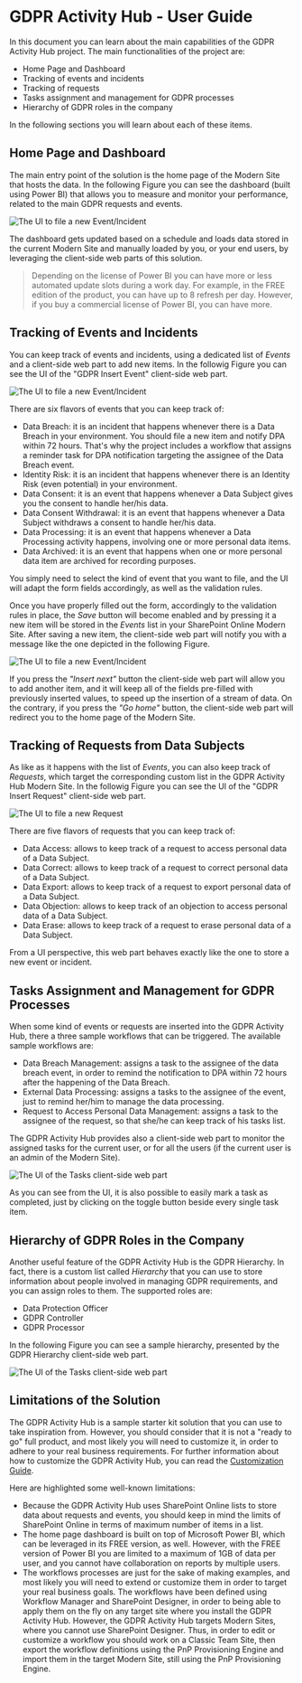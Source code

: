 # GDPR Activity Hub - User Guide
In this document you can learn about the main capabilities of the GDPR Activity Hub project.
The main functionalities of the project are:
* Home Page and Dashboard
* Tracking of events and incidents
* Tracking of requests
* Tasks assignment and management for GDPR processes
* Hierarchy of GDPR roles in the company

In the following sections you will learn about each of these items.

## Home Page and Dashboard
The main entry point of the solution is the home page of the Modern Site that hosts the data. In the following Figure you can see the dashboard (built using Power BI) that allows you to measure and monitor your performance, related to the main GDPR requests and events.

![The UI to file a new Event/Incident](./Figures/Fig11-Home-Page.png)

The dashboard gets updated based on a schedule and loads data stored in the current Modern Site and manually loaded by you, or your end users, by leveraging the client-side web parts of this solution.

> Depending on the license of Power BI you can have more or less automated update slots during a work day. For example, in the FREE edition of the product, you can have up to 8 refresh per day. However, if you buy a commercial license of Power BI, you can have more.

## Tracking of Events and Incidents
You can keep track of events and incidents, using a dedicated list of _Events_ and a client-side web part to add new items.
In the followig Figure you can see the UI of the "GDPR Insert Event" client-side web part.

![The UI to file a new Event/Incident](./Figures/Fig12-Add-Insert-Event-Web-Part.png)

There are six flavors of events that you can keep track of:
* Data Breach: it is an incident that happens whenever there is a Data Breach in your environment. You should file a new item and notify DPA within 72 hours. That's why the project includes a workflow that assigns a reminder task for DPA notification targeting the assignee of the Data Breach event.
* Identity Risk: it is an incident that happens whenever there is an Identity Risk (even potential) in your environment.
* Data Consent: it is an event that happens whenever a Data Subject gives you the consent to handle her/his data.
* Data Consent Withdrawal: it is an event that happens whenever a Data Subject withdraws a consent to handle her/his data.
* Data Processing: it is an event that happens whenever a Data Processing activity happens, involving one or more personal data items.
* Data Archived: it is an event that happens when one or more personal data item are archived for recording purposes.

You simply need to select the kind of event that you want to file, and the UI will adapt the form fields accordingly, as well as the validation rules.

Once you have properly filled out the form, accordingly to the validation rules in place, the _Save_ button will become enabled and by pressing it a new item will be stored in the _Events_ list in your SharePoint Online Modern Site. After saving a new item, the client-side web part will notify you with a message like the one depicted in the following Figure.

![The UI to file a new Event/Incident](./Figures/Fig13-Add-Item-Confirmation.png)

If you press the _"Insert next"_ button the client-side web part will allow you to add another item, and it will keep all of the fields pre-filled with previously inserted values, to speed up the insertion of a stream of data. On the contrary, if you press the _"Go home"_ button, the client-side web part will redirect you to the home page of the Modern Site.

## Tracking of Requests from Data Subjects
As like as it happens with the list of _Events_, you can also keep track of _Requests_, which target the corresponding custom list in the GDPR Activity Hub Modern Site.
In the followig Figure you can see the UI of the "GDPR Insert Request" client-side web part.

![The UI to file a new Request](./Figures/Fig14-Add-Insert-Request-Web-Part.png)

There are five flavors of requests that you can keep track of:
* Data Access: allows to keep track of a request to access personal data of a Data Subject.
* Data Correct: allows to keep track of a request to correct personal data of a Data Subject.
* Data Export: allows to keep track of a request to export personal data of a Data Subject.
* Data Objection: allows to keep track of an objection to access personal data of a Data Subject.
* Data Erase: allows to keep track of a request to erase personal data of a Data Subject.

From a UI perspective, this web part behaves exactly like the one to store a new event or incident.

## Tasks Assignment and Management for GDPR Processes
When some kind of events or requests are inserted into the GDPR Activity Hub, there a three sample workflows that can be triggered. The available sample workflows are:
* Data Breach Management: assigns a task to the assignee of the data breach event, in order to remind the notification to DPA within 72 hours after the happening of the Data Breach.
* External Data Processing: assigns a tasks to the assignee of the event, just to remind her/him to manage the data processing.
* Request to Access Personal Data Management: assigns a task to the assignee of the request, so that she/he can keep track of his tasks list.

The GDPR Activity Hub provides also a client-side web part to monitor the assigned tasks for the current user, or for all the users (if the current user is an admin of the Modern Site). 

![The UI of the Tasks client-side web part](./Figures/Fig15-Tasks-Web-Part.png)

As you can see from the UI, it is also possible to easily mark a task as completed, just by clicking on the toggle button beside every single task item.

## Hierarchy of GDPR Roles in the Company
Another useful feature of the GDPR Activity Hub is the GDPR Hierarchy. In fact, there is a custom list called _Hierarchy_ that you can use to store information about people involved in managing GDPR requirements, and you can assign roles to them. The supported roles are:
* Data Protection Officer
* GDPR Controller
* GDPR Processor

In the following Figure you can see a sample hierarchy, presented by the GDPR Hierarchy client-side web part.

![The UI of the Tasks client-side web part](./Figures/Fig16-Hierarchy-Web-Part.png)

## Limitations of the Solution
The GDPR Activity Hub is a sample starter kit solution that you can use to take inspiration from. However, you should consider that it is not a "ready to go" full product, and most likely you will need to customize it, in order to adhere to your real business requirements. For further information about how to customize the GDPR Activity Hub, you can read the [Customization Guide](./Customization.md).

Here are highlighted some well-known limitations:
* Because the GDPR Activity Hub uses SharePoint Online lists to store data about requests and events, you should keep in mind the limits of SharePoint Online in terms of maximum number of items in a list.
* The home page dashboard is built on top of Microsoft Power BI, which can be leveraged in its FREE version, as well. However, with the FREE version of Power BI you are limited to a maximum of 1GB of data per user, and you cannot have collaboration on reports by multiple users.
* The workflows processes are just for the sake of making examples, and most likely you will need to extend or customize them in order to target your real business goals. The workflows have been defined using Workflow Manager and SharePoint Designer, in order to being able to apply them on the fly on any target site where you install the GDPR Activity Hub. However, the GDPR Activity Hub targets Modern Sites, where you cannot use SharePoint Designer. Thus, in order to edit or customize a workflow you should work on a Classic Team Site, then export the workflow definitions using the PnP Provisioning Engine and import them in the target Modern Site, still using the PnP Provisioning Engine.
